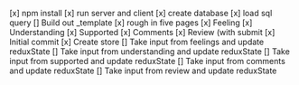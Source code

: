 [x] npm install
[x] run server and client
[x] create database
[x] load sql query
[] Build out _template
[x] rough in five pages
    [x] Feeling
    [x] Understanding
    [x] Supported
    [x] Comments
    [x] Review (with submit
[x] Initial commit
[x] Create store
[] Take input from feelings and update reduxState
[] Take input from understanding and update reduxState
[] Take input from supported and update reduxState
[] Take input from comments and update reduxState
[] Take input from review and update reduxState
